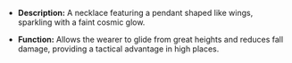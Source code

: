 - **Description:** A necklace featuring a pendant shaped like wings, sparkling with a faint cosmic glow.

- **Function:** Allows the wearer to glide from great heights and reduces fall damage, providing a tactical advantage in high places.